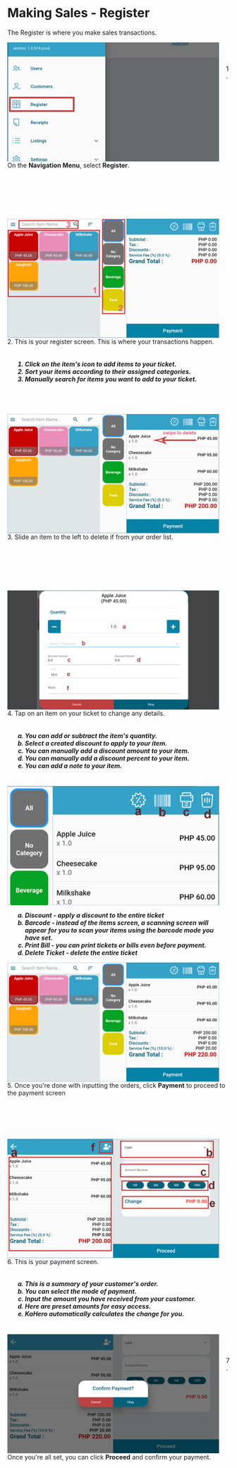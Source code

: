 # **Making Sales - Register**

The Register is where you make sales transactions.

<p><img src="_content/_register/1a.png" alt="nav" width="480" height="270" style="float:left; margin-right:1rem"><br><br><br>1. On the <b>Navigation Menu</b>, select <b>Register</b>.</p>

<br><br><br><br><br>

<p><img src="_content/_register/1b.png" alt="nav" width="480" height="270" style="float:left; margin-right:1rem"><br>2. This is your register screen. This is where your transactions happen.
<h5>
<ol style="float:left; margin-left:1rem">
<li> Click on the item's icon to add items to your ticket.</li>
<li> Sort your items according to their assigned categories.</li>
<li> Manually search for items you want to add to your ticket.</li>
</ol>
</h5></p>

<br><br><br><br><br><br><br>

<p><img src="_content/_register/1c.png" alt="nav" width="480" height="270" style="float:left; margin-right:1rem"><br><br><br>3. Slide an item to the left to delete if from your order list.</p>

<br><br><br><br><br>

<p><img src="_content/_register/1d.png" alt="nav" width="480" height="270" style="float:left; margin-right:1rem"><br>4. Tap on an item on your ticket to change any details.
<h5>
<ol type="a" style="float:left; margin-left:1rem">
<li>You can add or subtract the item's quantity.</li>
<li>Select a created discount to apply to your item.</li>
<li>You can manually add a discount amount to your item.</li>
<li>You can manually add a discount percent to your item.</li>
<li>You can add a note to your item.</li>
</ol>
</h5>
</p>

<br><br><br><br><br><br><br>

<p><img src="_content/_register/1e.png" alt="nav" width="480" height="270" style="float:left; margin-right:1rem"><br>
<h5>
<ol type="a" style="float:left; margin-left:1rem">
<li><b>Discount</b> - apply a discount to the entire ticket</li>
<li><b>Barcode</b> - instead of the items screen, a scanning screen will<br>appear for you to scan your items using the barcode mode you have set.</li>
<li><b>Print Bill</b> - you can print tickets or bills even before payment.</li>
<li><b>Delete Ticket</b> - delete the entire ticket</li>
</ol>
</h5></p>

<br><br><br><br><br><br><br><br>

<p><img src="_content/_register/1f.png" alt="nav" width="480" height="270" style="float:left; margin-right:1rem"><br><br><br>5. Once you're done with inputting the orders, click <b>Payment</b> to proceed to the payment screen</p>

<br><br><br><br>

<p><img src="_content/_register/1g.png" alt="nav" width="480" height="270" style="float:left; margin-right:1rem"><br>6. This is your payment screen.
<h5>
<ol type="a" style="float:left; margin-left:1rem">
<li>This is a summary of your customer's order.</li>
<li>You can select the mode of payment.</li>
<li>Input the amount you have received from your customer.</li>
<li>Here are preset amounts for easy access.</li>
<li>KaHero automatically calculates the change for you.</li>
</ol>
</h5></p>

<br><br><br><br><br><br><br>

<p><img src="_content/_register/1h.png" alt="nav" width="480" height="270" style="float:left; margin-right:1rem"><br><br><br>7. Once you're all set, you can click <b>Proceed</b> and confirm your payment.</p>

<br><br><br><br>